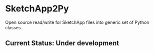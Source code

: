 # SketchApp2Py
Open source read/write for SketchApp files into generic set of Python classes.

## Current Status: Under development